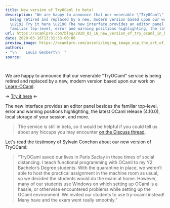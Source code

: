 ```yaml
---
title: New version of TryOCaml in beta!
description: "We are happy to announce that our venerable \"TryOCaml\" service is
  being retired and replaced by a new, modern version based upon our work on Learn-OCaml.
  \u2192 Try it here \u2190 The new interface provides an editor panel besides the
  familiar top-level, error and warning positions highlighting, the lates..."
url: https://ocamlpro.com/blog/2020_03_16_new_version_of_try_ocaml_in_beta
date: 2020-03-16T13:31:53-00:00
preview_image: https://ocamlpro.com/assets/img/og_image_ocp_the_art_of_prog.png
authors:
- "\n    Louis Gesbert\n  "
source:
---
```


<p><img src="https://ocamlpro.com/blog/assets/img/picture_new_tryocaml.jpeg" alt=""></p>
<p>We are happy to announce that our venerable "TryOCaml" service is being retired and replaced by a new, modern version based upon our work on <a href="https://github.com/ocaml-sf/learn-ocaml">Learn-OCaml</a>.</p>
<p>→ <a href="https://try.ocamlpro.com">Try it here</a> ←</p>
<p>The new interface provides an editor panel besides the familiar top-level, error and warning positions highlighting, the latest OCaml release (4.10.0), local storage of your session, and more.</p>
<blockquote>
<p>The service is still in beta, so it would be helpful if you could tell us about any hiccups you may encounter <a href="https://discuss.ocaml.org/t/ann-try-ocaml-2-0-beta">on the Discuss thread</a>.</p>
</blockquote>
<p>Let's read the testimony of Sylvain Conchon about our new version of TryOCaml:</p>
<blockquote>
<p>“TryOCaml saved our lives in Paris Saclay in these times of social distancing. I teach functional programming with OCaml to my Y2 Bachelor’s Degree students. With the quarantine in place, we weren’t able to host the practical assignment in the machine room as usual, so we decided the students would do the exam at home. However, many of our students use Windows on which setting up OCaml is a hassle, or otherwise encountered problems while setting up the OCaml environment. We invited our students to use try-ocaml instead! Many have and the exam went really smoothly.”</p>
</blockquote>

